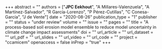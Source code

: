 +++
abstract = ""
authors = ["**JPC Eekhout**", "A Millares-Valenzuela", "A Martínez-Salvador", "R García-Lorenzo", "P Pérez-Cutillas", "C Conesa-García", "J de Vente"]
date = "2020-08-26"
publication_type = "1"
publisher = ""
status = "under review"
volume = ""
issue = ""
pages = ""
title = "A process-based soil erosion model ensemble to reduce model uncertainty in climate change impact assessments"
doi = ""
url_article = ""
url_dataset = ""
url_pdf = ""
url_slides = ""
url_video = ""
url_code = ""
project = "ccamicem"
openaccess = false
inPrep = "true"
+++